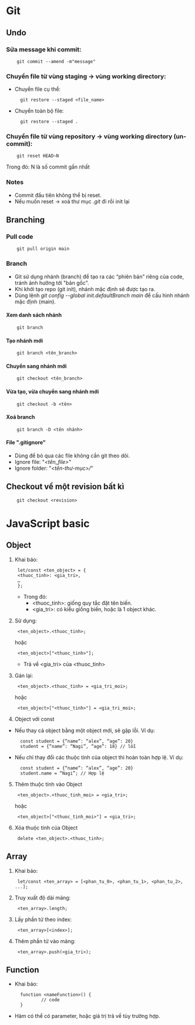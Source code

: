 # Git
## Undo
### Sửa message khi commit:

        git commit --amend -m"message"

### Chuyển file từ vùng staging → vùng working directory:
- Chuyển file cụ thể:

        git restore --staged <file_name>

- Chuyển toàn bộ file:

        git restore --staged .

### Chuyển file từ vùng repository → vùng working directory (un-commit):

        git reset HEAD~N

Trong đó: N là số commit gần nhất

### Notes
- Commit đầu tiên không thể bị reset.
- Nếu muốn reset → xoá thư mục *.git* đi rồi init lại

## Branching
### Pull code

        git pull origin main

### Branch
- Git sử dụng nhánh (branch) để tạo ra các “phiên bản” riêng của code, tránh ảnh hưởng tới "bản gốc".
- Khi khởi tạo repo (git init), nhánh mặc định sẽ được tạo ra.
- Dùng lệnh *git config --global init.defaultBranch main* để cấu hình nhánh mặc định (main).

#### Xem danh sách nhánh
        git branch

#### Tạo nhánh mới
        git branch <tên_branch>

#### Chuyển sang nhánh mới
        git checkout <tên_branch>

#### Vừa tạo, vừa chuyển sang nhánh mới
        git checkout -b <tên>

#### Xoá branch
        git branch -D <tên nhánh>

#### File ".gitignore" 
- Dùng để bỏ qua các file không cần git theo dõi.
- Ignore file: "*<tên_file>*"
- Ignore folder: "*<tên-thư-mục>/*"

## Checkout về một revision bất kì
        git checkout <revision>

# JavaScript basic
## Object
1. Khai báo:
        
        let/const <ten_object> = {
        <thuoc_tinh>: <gia_tri>,
        …
        };

    - Trong đó:
        - <thuoc_tinh>: giống quy tắc đặt tên biến.
        - <gia_tri>: có kiểu giống biến, hoặc là 1 object khác.

2. Sử dụng:
        
        <ten_object>.<thuoc_tinh>;

    hoặc

        <ten_object>["<thuoc_tinh>"];
    - Trả về <gia_tri> của <thuoc_tinh>

3. Gán lại:

        <ten_object>.<thuoc_tinh> = <gia_tri_moi>;

    hoặc

        <ten_object>["<thuoc_tinh>"] = <gia_tri_moi>;

4. Object với const
- Nếu thay cả object bằng một object mới, sẽ gặp lỗi. Ví dụ:

        const student = {“name”: “alex”, “age”: 20}
        student = {“name”: “Nagi”, “age”: 18} // lỗi

- Nếu chỉ thay đổi các thuộc tính của object thì hoàn toàn hợp lệ. Ví dụ:

        const student = {“name”: “alex”, “age”: 20}
        student.name = “Nagi”; // Hợp lệ

5. Thêm thuộc tính vào Object
        
        <ten_object>.<thuoc_tinh_moi> = <gia_tri>;

    hoặc

        <ten_object>["<thuoc_tinh_moi>"] = <gia_tri>;

6. Xóa thuộc tính của Object

        delete <ten_object>.<thuoc_tinh>;

## Array
1. Khai báo:
        
        let/const <ten_array> = [<phan_tu_0>, <phan_tu_1>, <phan_tu_2>, ...];

2. Truy xuất độ dài mảng:

        <ten_array>.length;

3. Lấy phần tử theo index:

        <ten_array>[<index>];

3. Thêm phần tử vào mảng:

        <ten_array>.push(<gia_tri>);

## Function
- Khai báo:

        function <nameFunction>() {
                // code
        }

- Hàm có thể có parameter, hoặc giá trị trả về tùy trường hợp.